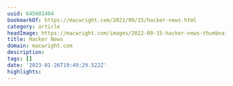 ```yaml
---
uuid: 645601404
bookmarkOf: https://macwright.com/2022/09/15/hacker-news.html
category: article
headImage: https://macwright.com/images/2022-09-15-hacker-news-thumbnail-image.jpeg
title: Hacker News
domain: macwright.com
description:
tags: []
date: '2023-01-26T19:49:29.522Z'
highlights:
---
```





